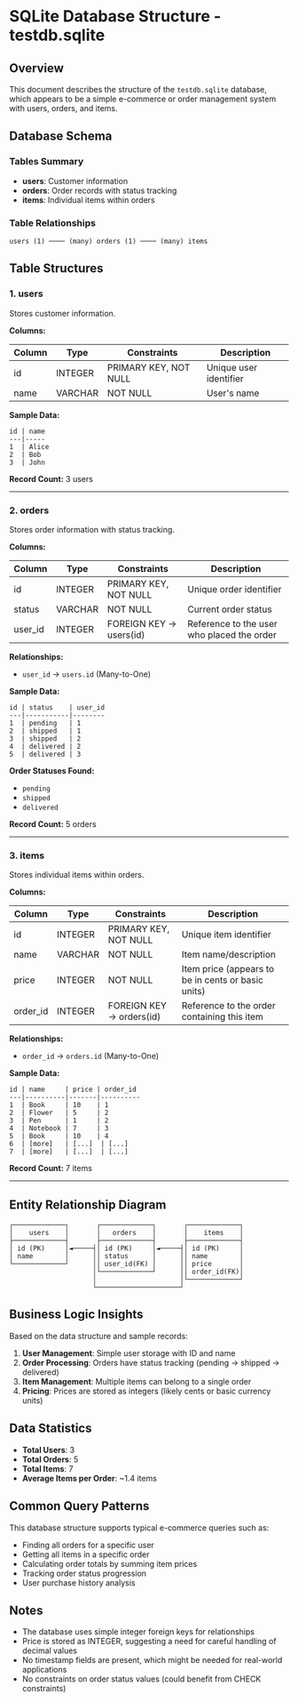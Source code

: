 # SQLite Database Structure - testdb.sqlite

## Overview

This document describes the structure of the `testdb.sqlite` database, which appears to be a simple e-commerce or order management system with users, orders, and items.

## Database Schema

### Tables Summary

- **users**: Customer information
- **orders**: Order records with status tracking
- **items**: Individual items within orders

### Table Relationships

```text
users (1) ──── (many) orders (1) ──── (many) items
```

## Table Structures

### 1. users

Stores customer information.

**Columns:**

| Column | Type | Constraints | Description |
|--------|------|-------------|-------------|
| id | INTEGER | PRIMARY KEY, NOT NULL | Unique user identifier |
| name | VARCHAR | NOT NULL | User's name |

**Sample Data:**

```text
id | name
---|-----
1  | Alice
2  | Bob
3  | John
```

**Record Count:** 3 users

---

### 2. orders

Stores order information with status tracking.

**Columns:**

| Column | Type | Constraints | Description |
|--------|------|-------------|-------------|
| id | INTEGER | PRIMARY KEY, NOT NULL | Unique order identifier |
| status | VARCHAR | NOT NULL | Current order status |
| user_id | INTEGER | FOREIGN KEY → users(id) | Reference to the user who placed the order |

**Relationships:**

- `user_id` → `users.id` (Many-to-One)

**Sample Data:**

```text
id | status    | user_id
---|-----------|--------
1  | pending   | 1
2  | shipped   | 1
3  | shipped   | 2
4  | delivered | 2
5  | delivered | 3
```

**Order Statuses Found:**

- `pending`
- `shipped`
- `delivered`

**Record Count:** 5 orders

---

### 3. items

Stores individual items within orders.

**Columns:**

| Column | Type | Constraints | Description |
|--------|------|-------------|-------------|
| id | INTEGER | PRIMARY KEY, NOT NULL | Unique item identifier |
| name | VARCHAR | NOT NULL | Item name/description |
| price | INTEGER | NOT NULL | Item price (appears to be in cents or basic units) |
| order_id | INTEGER | FOREIGN KEY → orders(id) | Reference to the order containing this item |

**Relationships:**

- `order_id` → `orders.id` (Many-to-One)

**Sample Data:**

```text
id | name     | price | order_id
---|----------|-------|----------
1  | Book     | 10    | 1
2  | Flower   | 5     | 2
3  | Pen      | 1     | 2
4  | Notebook | 7     | 3
5  | Book     | 10    | 4
6  | [more]   | [...]  | [...]
7  | [more]   | [...]  | [...]
```

**Record Count:** 7 items

---

## Entity Relationship Diagram

```text
┌─────────────┐       ┌─────────────┐       ┌─────────────┐
│    users    │       │   orders    │       │    items    │
├─────────────┤       ├─────────────┤       ├─────────────┤
│ id (PK)     │◄─────┤│ id (PK)     │◄─────┤│ id (PK)     │
│ name        │      ││ status      │      ││ name        │
└─────────────┘      ││ user_id(FK) │      ││ price       │
                     │└─────────────┘      ││ order_id(FK)│
                     │                     │└─────────────┘
                     └─────────────────────┘
```

## Business Logic Insights

Based on the data structure and sample records:

1. **User Management**: Simple user storage with ID and name
2. **Order Processing**: Orders have status tracking (pending → shipped → delivered)
3. **Item Management**: Multiple items can belong to a single order
4. **Pricing**: Prices are stored as integers (likely cents or basic currency units)

## Data Statistics

- **Total Users**: 3
- **Total Orders**: 5
- **Total Items**: 7
- **Average Items per Order**: ~1.4 items

## Common Query Patterns

This database structure supports typical e-commerce queries such as:

- Finding all orders for a specific user
- Getting all items in a specific order
- Calculating order totals by summing item prices
- Tracking order status progression
- User purchase history analysis

## Notes

- The database uses simple integer foreign keys for relationships
- Price is stored as INTEGER, suggesting a need for careful handling of decimal values
- No timestamp fields are present, which might be needed for real-world applications
- No constraints on order status values (could benefit from CHECK constraints)
